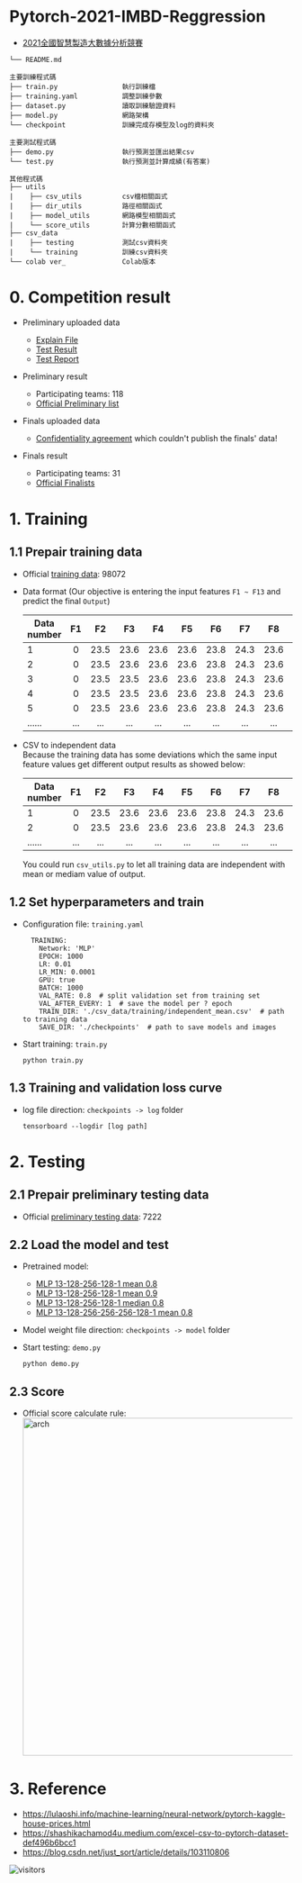 # Pytorch-2021-IMBD-Reggression
- [2021全國智慧製造大數據分析競賽](https://imbd2021.thu.edu.tw/)  

```
└── README.md 

主要訓練程式碼
├── train.py                執行訓練檔
├── training.yaml           調整訓練參數
├── dataset.py              讀取訓練驗證資料
├── model.py                網路架構
└── checkpoint              訓練完成存模型及log的資料夾

主要測試程式碼   
├── demo.py                 執行預測並匯出結果csv
└── test.py                 執行預測並計算成績(有答案)

其他程式碼
├── utils
|    ├── csv_utils          csv檔相關函式
|    ├── dir_utils          路徑相關函式
|    ├── model_utils        網路模型相關函式
|    └── score_utils        計算分數相關函式
├── csv_data
|    ├── testing            測試csv資料夾    
|    └── training           訓練csv資料夾
└── colab ver_              Colab版本
```  
# 0. Competition result  
- Preliminary uploaded data  
  - [Explain File](https://drive.google.com/file/d/1Gpo4ZX1VsPFwPaziXvJywOSG_OVPekNr/view?usp=sharing)  
  - [Test Result](https://drive.google.com/file/d/1rZZ0k7-cOi32kJDaIHenxfYZJqKRJcFo/view?usp=sharing)  
  - [Test Report](https://drive.google.com/file/d/1vYPjHpsvyp_bYV4o27Jkvc-ftF0_sLav/view?usp=sharing)  

- Preliminary result  
  - Participating teams: 118  
  - [Official Preliminary list](https://drive.google.com/file/d/15U9mXZLw6O-_010FUo8QVYBELv4PACcC/view?usp=sharing)  

- Finals uploaded data  
  - [Confidentiality agreement](https://drive.google.com/file/d/18mQ8Gj6O1IEgoJE9g3VeeQp-VlzmTuMb/view?usp=sharing) which couldn't publish the finals' data!

- Finals result  
  - Participating teams: 31  
  - [Official Finalists](https://drive.google.com/file/d/1_6yPpp-ZeFvrYWak8JPKpFzeAeXgGkwP/view?usp=sharing)  


# 1. Training   

## 1.1 Prepair training data  
- Official [training data](https://drive.google.com/file/d/1xj7Wpev5k48hP6nBoEFJURd-hoPy4Bzv/view?usp=sharing): 98072  
- Data format (Our objective is entering the input features `F1 ~ F13` and predict the final `Output`)  

    | Data number | F1  | F2  | F3  | F4  | F5  | F6  | F7  | F8  | F9  | F10  | F11  | F12  | F13  |Output|  
    | ----------- |:---:|:---:|:---:|:---:|:---:|:---:|:---:|:---:|:---:|:----:|:----:|:----:|:----:|:----:|  
    | 1           |0	|23.5 |23.6 |23.6 |23.6	|23.8 |24.3 |23.6 |23.5 |22.6  |23.3  |	23.1 |22.3  |0     |  
    | 2           |0	|23.5 |23.6 |23.6 |23.6	|23.8 |24.3 |23.6 |23.5 |22.6  |23.3  |	23.1 |22.3  |-0.6  |  
    | 3           |0	|23.5 |23.5 |23.6 |23.6	|23.8 |24.3 |23.6 |23.5 |22.6  |23.3  |	23.1 |22.3  |0.6   |  
    | 4           |0	|23.5 |23.5 |23.6 |23.6	|23.8 |24.3 |23.6 |23.5 |22.6  |23.3  |	23.1 |22.3  |-0.6  |  
    | 5           |0	|23.5 |23.6 |23.6 |23.6	|23.8 |24.3 |23.6 |23.5 |22.6  |23.3  |	23.1 |22.3  |-0.3  |  
    | ......      |...	|...  |...  |...  |...  |...  |...  |...  |...  |...   |...   |...   |...   |...   |  
    
- CSV to independent data  
  Because the training data has some deviations which the same input feature values get different output results as showed below:  
  
    | Data number | F1  | F2  | F3  | F4  | F5  | F6  | F7  | F8  | F9  | F10  | F11  | F12  | F13  |Output|  
    | ----------- |:---:|:---:|:---:|:---:|:---:|:---:|:---:|:---:|:---:|:----:|:----:|:----:|:----:|:----:|  
    | 1           |0	|23.5 |23.6 |23.6 |23.6	|23.8 |24.3 |23.6 |23.5 |22.6  |23.3  |	23.1 |22.3  |0     |  
    | 2           |0	|23.5 |23.6 |23.6 |23.6	|23.8 |24.3 |23.6 |23.5 |22.6  |23.3  |	23.1 |22.3  |-0.6  |  
    | ......      |...	|...  |...  |...  |...  |...  |...  |...  |...  |...   |...   |...   |...   |...   |  
    
  You could run `csv_utils.py` to let all training data are independent with mean or mediam value of output.  
    
## 1.2 Set hyperparameters and train  
- Configuration file: `training.yaml`  

  ```
    TRAINING:
      Network: 'MLP'
      EPOCH: 1000
      LR: 0.01
      LR_MIN: 0.0001
      GPU: true
      BATCH: 1000
      VAL_RATE: 0.8  # split validation set from training set
      VAL_AFTER_EVERY: 1  # save the model per ? epoch
      TRAIN_DIR: './csv_data/training/independent_mean.csv'  # path to training data
      SAVE_DIR: './checkpoints'  # path to save models and images

  ```
  
- Start training: `train.py`  

    ```
    python train.py
    ```  
## 1.3 Training and validation loss curve  
- log file direction: `checkpoints -> log` folder  

    ```
    tensorboard --logdir [log path]
    ```

# 2. Testing
## 2.1 Prepair preliminary testing data  
- Official [preliminary testing data](https://drive.google.com/file/d/17b03rxEfXTGlcSLJCv-W-ctTWsYwhA3c/view?usp=sharing): 7222  


## 2.2 Load the model and test  
- Pretrained model:  
  - [MLP 13-128-256-128-1 mean 0.8](https://drive.google.com/file/d/1vpIN1N8Xfaxp7h4iz8obXfX7Oy1u_6Um/view?usp=sharing)  
  - [MLP 13-128-256-128-1 mean 0.9](https://drive.google.com/file/d/17m4Hl1eZGfNbYU0eFcxVHqWXHlkVBTpc/view?usp=sharing)  
  - [MLP 13-128-256-128-1 median 0.8](https://drive.google.com/file/d/128De9g4p_i0reXA7YYXJaRxXq6GyYya9/view?usp=sharing)  
  - [MLP 13-128-256-256-256-128-1 mean 0.8](https://drive.google.com/file/d/1K6RQYvPYYKmWcTYGP6Y7ZVRK2Os61_iz/view?usp=sharing)  


- Model weight file direction: `checkpoints -> model` folder  
- Start testing: `demo.py`  
  
    ```
    python demo.py  
    ```
    
## 2.3 Score  
- Official score calculate rule:  
  <img src="https://github.com/FanChiMao/Pytorch-2021-IMBD-Reggression/blob/main/figures/score_rule.JPG" alt="arch" width="600" style="zoom:100%;" />  

# 3. Reference  
- https://lulaoshi.info/machine-learning/neural-network/pytorch-kaggle-house-prices.html  
- https://shashikachamod4u.medium.com/excel-csv-to-pytorch-dataset-def496b6bcc1  
- https://blog.csdn.net/just_sort/article/details/103110806  


![visitors](https://visitor-badge.glitch.me/badge?page_id=IMBD_AICUP)  

